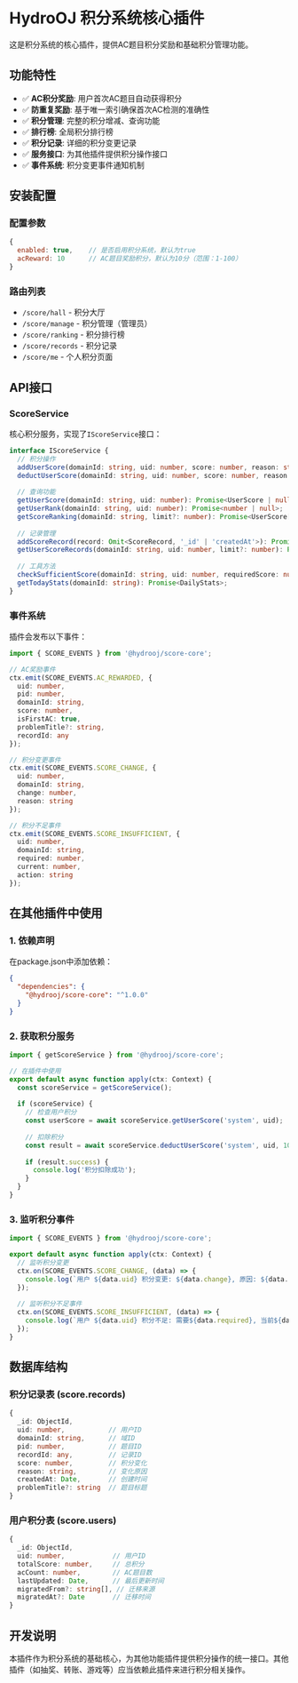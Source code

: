 # HydroOJ 积分系统核心插件

这是积分系统的核心插件，提供AC题目积分奖励和基础积分管理功能。

## 功能特性

- ✅ **AC积分奖励**: 用户首次AC题目自动获得积分
- ✅ **防重复奖励**: 基于唯一索引确保首次AC检测的准确性
- ✅ **积分管理**: 完整的积分增减、查询功能
- ✅ **排行榜**: 全局积分排行榜
- ✅ **积分记录**: 详细的积分变更记录
- ✅ **服务接口**: 为其他插件提供积分操作接口
- ✅ **事件系统**: 积分变更事件通知机制

## 安装配置

### 配置参数

```javascript
{
  enabled: true,    // 是否启用积分系统，默认为true
  acReward: 10      // AC题目奖励积分，默认为10分（范围：1-100）
}
```

### 路由列表

- `/score/hall` - 积分大厅
- `/score/manage` - 积分管理（管理员）
- `/score/ranking` - 积分排行榜
- `/score/records` - 积分记录
- `/score/me` - 个人积分页面

## API接口

### ScoreService

核心积分服务，实现了`IScoreService`接口：

```typescript
interface IScoreService {
  // 积分操作
  addUserScore(domainId: string, uid: number, score: number, reason: string): Promise<ScoreOperationResult>;
  deductUserScore(domainId: string, uid: number, score: number, reason: string): Promise<ScoreOperationResult>;
  
  // 查询功能
  getUserScore(domainId: string, uid: number): Promise<UserScore | null>;
  getUserRank(domainId: string, uid: number): Promise<number | null>;
  getScoreRanking(domainId: string, limit?: number): Promise<UserScore[]>;
  
  // 记录管理
  addScoreRecord(record: Omit<ScoreRecord, '_id' | 'createdAt'>): Promise<void>;
  getUserScoreRecords(domainId: string, uid: number, limit?: number): Promise<ScoreRecord[]>;
  
  // 工具方法
  checkSufficientScore(domainId: string, uid: number, requiredScore: number): Promise<boolean>;
  getTodayStats(domainId: string): Promise<DailyStats>;
}
```

### 事件系统

插件会发布以下事件：

```typescript
import { SCORE_EVENTS } from '@hydrooj/score-core';

// AC奖励事件
ctx.emit(SCORE_EVENTS.AC_REWARDED, {
  uid: number,
  pid: number,
  domainId: string,
  score: number,
  isFirstAC: true,
  problemTitle?: string,
  recordId: any
});

// 积分变更事件
ctx.emit(SCORE_EVENTS.SCORE_CHANGE, {
  uid: number,
  domainId: string,
  change: number,
  reason: string
});

// 积分不足事件
ctx.emit(SCORE_EVENTS.SCORE_INSUFFICIENT, {
  uid: number,
  domainId: string,
  required: number,
  current: number,
  action: string
});
```

## 在其他插件中使用

### 1. 依赖声明

在package.json中添加依赖：

```json
{
  "dependencies": {
    "@hydrooj/score-core": "^1.0.0"
  }
}
```

### 2. 获取积分服务

```typescript
import { getScoreService } from '@hydrooj/score-core';

// 在插件中使用
export default async function apply(ctx: Context) {
  const scoreService = getScoreService();
  
  if (scoreService) {
    // 检查用户积分
    const userScore = await scoreService.getUserScore('system', uid);
    
    // 扣除积分
    const result = await scoreService.deductUserScore('system', uid, 10, '购买道具');
    
    if (result.success) {
      console.log('积分扣除成功');
    }
  }
}
```

### 3. 监听积分事件

```typescript
import { SCORE_EVENTS } from '@hydrooj/score-core';

export default async function apply(ctx: Context) {
  // 监听积分变更
  ctx.on(SCORE_EVENTS.SCORE_CHANGE, (data) => {
    console.log(`用户 ${data.uid} 积分变更: ${data.change}, 原因: ${data.reason}`);
  });
  
  // 监听积分不足事件
  ctx.on(SCORE_EVENTS.SCORE_INSUFFICIENT, (data) => {
    console.log(`用户 ${data.uid} 积分不足: 需要${data.required}, 当前${data.current}`);
  });
}
```

## 数据库结构

### 积分记录表 (score.records)

```typescript
{
  _id: ObjectId,
  uid: number,           // 用户ID
  domainId: string,      // 域ID
  pid: number,           // 题目ID
  recordId: any,         // 记录ID
  score: number,         // 积分变化
  reason: string,        // 变化原因
  createdAt: Date,       // 创建时间
  problemTitle?: string  // 题目标题
}
```

### 用户积分表 (score.users)

```typescript
{
  _id: ObjectId,
  uid: number,            // 用户ID
  totalScore: number,     // 总积分
  acCount: number,        // AC题目数
  lastUpdated: Date,      // 最后更新时间
  migratedFrom?: string[], // 迁移来源
  migratedAt?: Date       // 迁移时间
}
```

## 开发说明

本插件作为积分系统的基础核心，为其他功能插件提供积分操作的统一接口。其他插件（如抽奖、转账、游戏等）应当依赖此插件来进行积分相关操作。